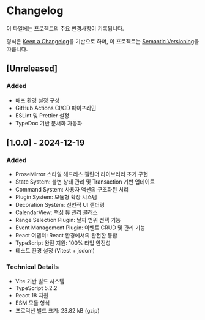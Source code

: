 # Changelog

이 파일에는 프로젝트의 주요 변경사항이 기록됩니다.

형식은 [Keep a Changelog](https://keepachangelog.com/ko/1.0.0/)를 기반으로 하며,
이 프로젝트는 [Semantic Versioning](https://semver.org/spec/v2.0.0.html)을 따릅니다.

## [Unreleased]

### Added
- 배포 환경 설정 구성
- GitHub Actions CI/CD 파이프라인
- ESLint 및 Prettier 설정
- TypeDoc 기반 문서화 자동화

## [1.0.0] - 2024-12-19

### Added
- ProseMirror 스타일 헤드리스 캘린더 라이브러리 초기 구현
- State System: 불변 상태 관리 및 Transaction 기반 업데이트
- Command System: 사용자 액션의 구조화된 처리
- Plugin System: 모듈형 확장 시스템
- Decoration System: 선언적 UI 렌더링
- CalendarView: 핵심 뷰 관리 클래스
- Range Selection Plugin: 날짜 범위 선택 기능
- Event Management Plugin: 이벤트 CRUD 및 관리 기능
- React 어댑터: React 환경에서의 완전한 통합
- TypeScript 완전 지원: 100% 타입 안전성
- 테스트 환경 설정 (Vitest + jsdom)

### Technical Details
- Vite 기반 빌드 시스템
- TypeScript 5.2.2
- React 18 지원
- ESM 모듈 형식
- 프로덕션 빌드 크기: 23.82 kB (gzip)
